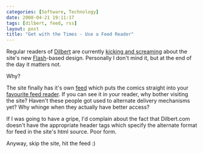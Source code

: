 ```yaml
---
categories: [Software, Technology]
date: 2008-04-21 19:11:17
tags: [dilbert, feed, rss]
layout: post
title: "Get with the Times - Use a Feed Reader"
---
```

Regular readers of <a href="http://www.dilbert.com/" title="Dilbert">Dilbert</a> are currently <a href="http://entertainment.slashdot.org/article.pl?sid=08/04/19/1842208&from=rss" title="Slashdot | Dilbert Goes Flash, Readers Revolt">kicking and screaming</a> about the site's new <a href="http://www.adobe.com/products/flash/" title="Adobe Flash">Flash</a>-based design. Personally I don't mind it, but at the end of the day it matters not.

Why?

<!--more-->

The site finally has it's own <a href="http://feeds.feedburner.com/DilbertDailyStrip" title="The Dilbert Daily Strip">feed</a> which puts the comics straight into your <a href="http://reader.google.com/" title="Google Reader">favourite feed reader</a>. If you can see it in your reader, why bother visiting the site? Haven't these people got used to alternate delivery mechanisms yet? Why whinge when they actually have better access?

If I was going to have a gripe, I'd complain about the fact that Dilbert.com doesn't have the appropriate header tags which specify the alternate format for feed in the site's html source. Poor form.

Anyway, skip the site, hit the feed :)
